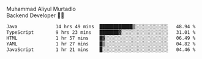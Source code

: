 Muhammad Aliyul Murtadlo
<br>
Backend Developer 👨‍💻
<br>
<!--START_SECTION:waka-->

```txt
Java              14 hrs 49 mins  ████████████▒░░░░░░░░░░░░   48.94 %
TypeScript        9 hrs 23 mins   ███████▓░░░░░░░░░░░░░░░░░   31.01 %
HTML              1 hr 57 mins    █▓░░░░░░░░░░░░░░░░░░░░░░░   06.49 %
YAML              1 hr 27 mins    █▒░░░░░░░░░░░░░░░░░░░░░░░   04.82 %
JavaScript        1 hr 21 mins    █░░░░░░░░░░░░░░░░░░░░░░░░   04.46 %
```

<!--END_SECTION:waka-->
